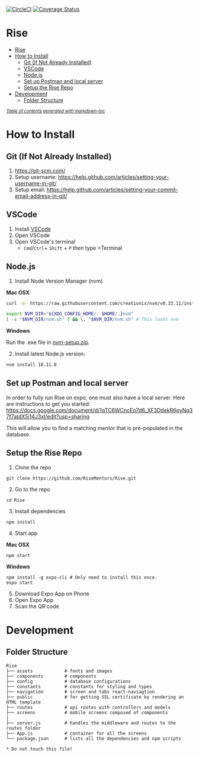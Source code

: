 [![CircleCI](https://circleci.com/gh/RiseCareerAcademy/Rise/tree/master.svg?style=svg)](https://circleci.com/gh/RiseMentors/Rise/tree/master)
[![Coverage Status](https://coveralls.io/repos/github/RiseCareerAcademy/Rise/badge.svg?branch=master)](https://coveralls.io/github/RiseCareerAcademy/Rise?branch=master)
# Rise
- [Rise](#rise)
- [How to Install](#how-to-install)
  * [Git (If Not Already Installed)](#git--if-not-already-installed-)
  * [VSCode](#vscode)
  * [Node.js](#nodejs)
  * [Set up Postman and local server](#set-up-postman-and-local-server)
  * [Setup the Rise Repo](#setup-the-rise-repo)
- [Development](#development)
  * [Folder Structure](#folder-structure)

<small><i><a href='http://ecotrust-canada.github.io/markdown-toc/'>Table of contents generated with markdown-toc</a></i></small>

# How to Install

## Git (If Not Already Installed)
1. https://git-scm.com/
2. Setup username: https://help.github.com/articles/setting-your-username-in-git/ 
3. Setup email: https://help.github.com/articles/setting-your-commit-email-address-in-git/ 

## VSCode
1. Install [VSCode](https://code.visualstudio.com/)
2. Open VSCode
3. Open VSCode's terminal
    - `Cmd`/`Ctrl`+ `Shift` + `P` then type >Terminal
## Node.js
1. Install Node Version Manager (nvm) 

**Mac OSX**

```bash
curl -o- https://raw.githubusercontent.com/creationix/nvm/v0.33.11/install.sh | bash
```
```bash
export NVM_DIR="${XDG_CONFIG_HOME/:-$HOME/.}nvm"
[ -s "$NVM_DIR/nvm.sh" ] && \. "$NVM_DIR/nvm.sh" # This loads nvm
```
**Windows**

Run the .exe file in [nvm-setup.zip](https://github.com/coreybutler/nvm-windows/releases/download/1.1.7/nvm-setup.zip).

2. Install latest Node.js version:
```bash
nvm install 10.11.0 
```
## Set up Postman and local server

In order to fully run Rise on expo, one must also have a local server. Here are instructions to get you started:
https://docs.google.com/document/d/1qTC6WCncEo7d6_XF3DdekR6pyNq37f7atdX5i14J3xI/edit?usp=sharing

This will allow you to find a matching mentor that is pre-populated in the database.

## Setup the Rise Repo
1. Clone the repo
```
git clone https://github.com/RiseMentors/Rise.git
```
2. Go to the repo
```
cd Rise
```
3. Install dependencies
```
npm install
```
4. Start app

**Mac OSX**
```
npm start
```
**Windows**
```
npm install -g expo-cli # Only need to install this once.
expo start
```
5. Download Expo App on Phone
6. Open Expo App
7. Scan the QR code

# Development

## Folder Structure

```
Rise
├── assets            # fonts and images
├── components        # components
├── config            # database configurations
├── constants         # constants for styling and types
├── navigation        # screen and tabs react-naviagtion
├── public            # for getting SSL certificate by rendering an HTML template
├── routes            # api routes with controllers and models
├── screens           # mobile screens composed of components
|
├── server.js         # handles the middleware and routes to the routes folder
├── App.js            # container for all the screens
└── package.json      # lists all the dependencies and npm scripts

* Do not touch this file!
```
